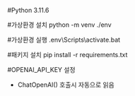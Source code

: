 #Python 3.11.6

#가상환경 설치
python -m venv ./env

#가상환경 실행
.env\Scripts\activate.bat

#패키지 설치
pip install -r requirements.txt

#OPENAI_API_KEY 설정
 - ChatOpenAI() 호출시 자동으로 읽음

